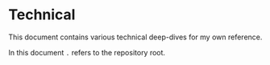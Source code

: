# Technical

This document contains various technical deep-dives for my own reference.

In this document `.` refers to the repository root.
